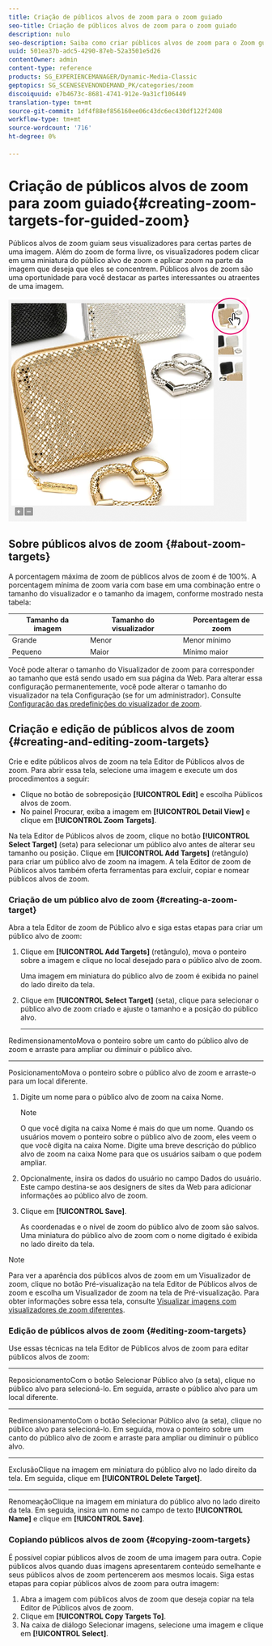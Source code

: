 ```yaml
---
title: Criação de públicos alvos de zoom para o zoom guiado
seo-title: Criação de públicos alvos de zoom para o zoom guiado
description: nulo
seo-description: Saiba como criar públicos alvos de zoom para o Zoom guiado.
uuid: 501ea37b-adc5-4290-87eb-52a3501e5d26
contentOwner: admin
content-type: reference
products: SG_EXPERIENCEMANAGER/Dynamic-Media-Classic
geptopics: SG_SCENESEVENONDEMAND_PK/categories/zoom
discoiquuid: e7b4673c-8681-4741-912e-9a31cf106449
translation-type: tm+mt
source-git-commit: 1df4f88ef856160ee06c43dc6ec430df122f2408
workflow-type: tm+mt
source-wordcount: '716'
ht-degree: 0%

---
```



# Criação de públicos alvos de zoom para zoom guiado{#creating-zoom-targets-for-guided-zoom}

Públicos alvos de zoom guiam seus visualizadores para certas partes de uma imagem. Além do zoom de forma livre, os visualizadores podem clicar em uma miniatura do público alvo de zoom e aplicar zoom na parte da imagem que deseja que eles se concentrem. Públicos alvos de zoom são uma oportunidade para você destacar as partes interessantes ou atraentes de uma imagem.

![Criação de públicos alvos de zoom para o zoom guiado](/help/assets/zo_guided_zoom.png)

## Sobre públicos alvos de zoom {#about-zoom-targets}

A porcentagem máxima de zoom de públicos alvos de zoom é de 100%. A porcentagem mínima de zoom varia com base em uma combinação entre o tamanho do visualizador e o tamanho da imagem, conforme mostrado nesta tabela:

| Tamanho da imagem | Tamanho do visualizador | Porcentagem de zoom |
|--- |--- |--- |
| Grande | Menor | Menor mínimo |
| Pequeno | Maior | Mínimo maior |

Você pode alterar o tamanho do Visualizador de zoom para corresponder ao tamanho que está sendo usado em sua página da Web. Para alterar essa configuração permanentemente, você pode alterar o tamanho do visualizador na tela Configuração (se for um administrador). Consulte [Configuração das predefinições do visualizador de zoom](setting-zoom-viewer-presets.md#setting_up_zoom_viewer_presets).

## Criação e edição de públicos alvos de zoom {#creating-and-editing-zoom-targets}

Crie e edite públicos alvos de zoom na tela Editor de Públicos alvos de zoom. Para abrir essa tela, selecione uma imagem e execute um dos procedimentos a seguir:

* Clique no botão de sobreposição **[!UICONTROL Edit]** e escolha Públicos alvos de zoom.
* No painel Procurar, exiba a imagem em **[!UICONTROL Detail View]** e clique em **[!UICONTROL Zoom Targets]**.

Na tela Editor de Públicos alvos de zoom, clique no botão **[!UICONTROL Select Target]** (seta) para selecionar um público alvo antes de alterar seu tamanho ou posição. Clique em **[!UICONTROL Add Targets]** (retângulo) para criar um público alvo de zoom na imagem. A tela Editor de zoom de Públicos alvos também oferta ferramentas para excluir, copiar e nomear públicos alvos de zoom.

### Criação de um público alvo de zoom {#creating-a-zoom-target}

Abra a tela Editor de zoom de Público alvo e siga estas etapas para criar um público alvo de zoom:

1. Clique em **[!UICONTROL Add Targets]** (retângulo), mova o ponteiro sobre a imagem e clique no local desejado para o público alvo de zoom.

   Uma imagem em miniatura do público alvo de zoom é exibida no painel do lado direito da tela.

1. Clique em **[!UICONTROL Select Target]** (seta), clique para selecionar o público alvo de zoom criado e ajuste o tamanho e a posição do público alvo.

   * ****
RedimensionamentoMova o ponteiro sobre um canto do público alvo de zoom e arraste para ampliar ou diminuir o público alvo.

   * ****
PosicionamentoMova o ponteiro sobre o público alvo de zoom e arraste-o para um local diferente.

1. Digite um nome para o público alvo de zoom na caixa Nome.

   >[!NOTE]
   >
   >O que você digita na caixa Nome é mais do que um nome. Quando os usuários movem o ponteiro sobre o público alvo de zoom, eles veem o que você digita na caixa Nome. Digite uma breve descrição do público alvo de zoom na caixa Nome para que os usuários saibam o que podem ampliar.

1. Opcionalmente, insira os dados do usuário no campo Dados do usuário. Este campo destina-se aos designers de sites da Web para adicionar informações ao público alvo de zoom.
1. Clique em **[!UICONTROL Save]**.

   As coordenadas e o nível de zoom do público alvo de zoom são salvos. Uma miniatura do público alvo de zoom com o nome digitado é exibida no lado direito da tela.

>[!NOTE]
>
>Para ver a aparência dos públicos alvos de zoom em um Visualizador de zoom, clique no botão Pré-visualização na tela Editor de Públicos alvos de zoom e escolha um Visualizador de zoom na tela de Pré-visualização. Para obter informações sobre essa tela, consulte [Visualizar imagens com visualizadores de zoom diferentes](previewing-image-assets-different-zoom.md#previewing_image_assets_with_different_zoom_viewers).

### Edição de públicos alvos de zoom {#editing-zoom-targets}

Use essas técnicas na tela Editor de Públicos alvos de zoom para editar públicos alvos de zoom:

* ****
ReposicionamentoCom o botão Selecionar Público alvo (a seta), clique no público alvo para selecioná-lo. Em seguida, arraste o público alvo para um local diferente.

* ****
RedimensionamentoCom o botão Selecionar Público alvo (a seta), clique no público alvo para selecioná-lo. Em seguida, mova o ponteiro sobre um canto do público alvo de zoom e arraste para ampliar ou diminuir o público alvo.

* ****
ExclusãoClique na imagem em miniatura do público alvo no lado direito da tela. Em seguida, clique em **[!UICONTROL Delete Target]**.

* ****
RenomeaçãoClique na imagem em miniatura do público alvo no lado direito da tela. Em seguida, insira um nome no campo de texto **[!UICONTROL Name]** e clique em **[!UICONTROL Save]**.

### Copiando públicos alvos de zoom {#copying-zoom-targets}

É possível copiar públicos alvos de zoom de uma imagem para outra. Copie públicos alvos quando duas imagens apresentarem conteúdo semelhante e seus públicos alvos de zoom pertencerem aos mesmos locais. Siga estas etapas para copiar públicos alvos de zoom para outra imagem:

1. Abra a imagem com públicos alvos de zoom que deseja copiar na tela Editor de Públicos alvos de zoom.
1. Clique em **[!UICONTROL Copy Targets To]**.
1. Na caixa de diálogo Selecionar imagens, selecione uma imagem e clique em **[!UICONTROL Select]**.


